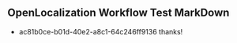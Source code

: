 ## OpenLocalization Workflow Test MarkDown
* ac81b0ce-b01d-40e2-a8c1-64c246ff9136 thanks!

<!--HONumber=Sep16_HO1-->


